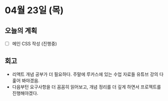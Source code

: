 # 04월 23일 (목)

## 오늘의 계획

- [ ] 메인 CSS 작성 (진행중)

## 회고

- 리액트 개념 공부가 더 필요하다. 주말에 루카스에 있는 수업 자료들 유튜브 강의 다 훑어 봐야겠음.
- 다음부턴 요구사항을 더 꼼꼼히 읽어보고, 개념 정리를 더 깊게 하면서 프로젝트를 진행해야겠다.
